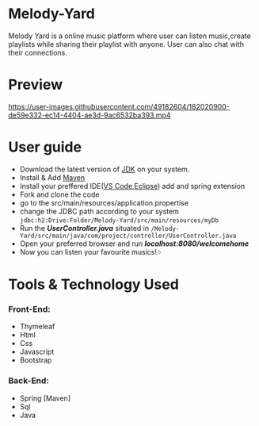 # Melody-Yard
Melody Yard is a online music platform where user can listen music,create playlists while sharing their playlist with anyone.
User can also chat with their connections.

# Preview


https://user-images.githubusercontent.com/49182604/182020900-de59e332-ec14-4404-ae3d-9ac6532ba393.mp4



# User guide
- Download  the latest version of [JDK](https://www.oracle.com/java/technologies/downloads/) on your system.
- Install & Add [Maven](https://docs.spring.io/spring-boot/docs/current/reference/html/getting-started.html)
- Install your preffered IDE([VS Code](https://code.visualstudio.com/download),[Eclipse](https://www.eclipse.org/downloads/)) add and spring extension
- Fork and clone the code
- go to the src/main/resources/application.propertise
- change the JDBC path according to your system
  ``` jdbc:h2:Drive:Folder/Melody-Yard/src/main/resources/myDb ```
- Run the **_UserController.java_**  situated in ```/Melody-Yard/src/main/java/com/project/controller/UserController.java```
- Open your preferred browser and run **_localhost:8080/welcomehome_**
- Now you can listen your favourite musics!🎶

# Tools & Technology Used
### Front-End:
- Thymeleaf
- Html
- Css
- Javascript
- Bootstrap

### Back-End:
- Spring [Maven]
- Sql
- Java
